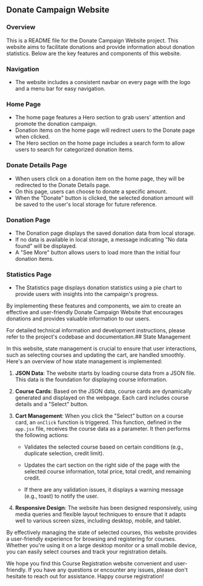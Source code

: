 ## Donate Campaign Website

### Overview
This is a README file for the Donate Campaign Website project. This website aims to facilitate donations and provide information about donation statistics. Below are the key features and components of this website.

### Navigation
- The website includes a consistent navbar on every page with the logo and a menu bar for easy navigation.

### Home Page
- The home page features a Hero section to grab users' attention and promote the donation campaign.
- Donation items on the home page will redirect users to the Donate page when clicked.
- The Hero section on the home page includes a search form to allow users to search for categorized donation items.

### Donate Details Page
- When users click on a donation item on the home page, they will be redirected to the Donate Details page.
- On this page, users can choose to donate a specific amount.
- When the "Donate" button is clicked, the selected donation amount will be saved to the user's local storage for future reference.

### Donation Page
- The Donation page displays the saved donation data from local storage.
- If no data is available in local storage, a message indicating "No data found" will be displayed.
- A "See More" button allows users to load more than the initial four donation items.

### Statistics Page
- The Statistics page displays donation statistics using a pie chart to provide users with insights into the campaign's progress.

By implementing these features and components, we aim to create an effective and user-friendly Donate Campaign Website that encourages donations and provides valuable information to our users.

For detailed technical information and development instructions, please refer to the project's codebase and documentation.## State Management

In this website, state management is crucial to ensure that user interactions, such as selecting courses and updating the cart, are handled smoothly. Here's an overview of how state management is implemented:

1. **JSON Data**: The website starts by loading course data from a JSON file. This data is the foundation for displaying course information.

2. **Course Cards**: Based on the JSON data, course cards are dynamically generated and displayed on the webpage. Each card includes course details and a "Select" button.

3. **Cart Management**: When you click the "Select" button on a course card, an `onClick` function is triggered. This function, defined in the `app.jsx` file, receives the course data as a parameter. It then performs the following actions:
   
   - Validates the selected course based on certain conditions (e.g., duplicate selection, credit limit).
   
   - Updates the cart section on the right side of the page with the selected course information, total price, total credit, and remaining credit.
   
   - If there are any validation issues, it displays a warning message (e.g., toast) to notify the user.

4. **Responsive Design**: The website has been designed responsively, using media queries and flexible layout techniques to ensure that it adapts well to various screen sizes, including desktop, mobile, and tablet.

By effectively managing the state of selected courses, this website provides a user-friendly experience for browsing and registering for courses. Whether you're using it on a large desktop monitor or a small mobile device, you can easily select courses and track your registration details.

We hope you find this Course Registration website convenient and user-friendly. If you have any questions or encounter any issues, please don't hesitate to reach out for assistance. Happy course registration!